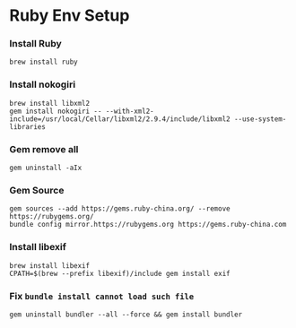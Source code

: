 # Ruby Env Setup

### Install Ruby

```shell
brew install ruby
```

### Install nokogiri

```shell
brew install libxml2
gem install nokogiri -- --with-xml2-include=/usr/local/Cellar/libxml2/2.9.4/include/libxml2 --use-system-libraries
```

### Gem remove all

```shell
gem uninstall -aIx
```

### Gem Source

```shell
gem sources --add https://gems.ruby-china.org/ --remove https://rubygems.org/
bundle config mirror.https://rubygems.org https://gems.ruby-china.com
```

### Install libexif

```shell
brew install libexif
CPATH=$(brew --prefix libexif)/include gem install exif
```

### Fix `bundle install cannot load such file`

```shell
gem uninstall bundler --all --force && gem install bundler
```

